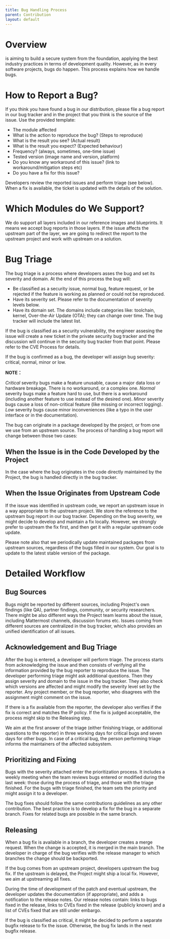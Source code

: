 ```yaml
---
title: Bug Handling Process
parent: Contribution
layout: default
---
```


# Overview

is aiming to build a secure system from the foundation, applying the
best industry practices in terms of development quality. However, as in
every software projects, bugs do happen. This process explains how we
handle bugs.

# How to Report a Bug?

If you think you have found a bug in our distribution, please file a bug
report in our bug tracker and in the project that you think is the
source of the issue. Use the provided template:

- The module affected
- What is the action to reproduce the bug? (Steps to reproduce)
- What is the result you see? (Actual result)
- What is the result you expect? (Expected behaviour)
- Frequency? (always, sometimes, one-time issue)
- Tested version (image name and version, platform)
- Do you know any workaround of this issue? (link to
  workaround/mitigation steps etc)
- Do you have a fix for this issue?

Developers review the reported issues and perform triage (see below).
When a fix is available, the ticket is updated with the details of the
solution.

# Which Modules do We Support?

We do support all layers included in our reference images and
blueprints. It means we accept bug reports in those layers. If the issue
affects the upstream part of the layer, we are going to redirect the
report to the upstream project and work with upstream on a solution.

# Bug Triage

The bug triage is a process where developers asses the bug and set its
severity and domain. At the end of this process the bug will:

- Be classified as a security issue, normal bug, feature request, or
  be rejected if the feature is working as planned or could not be
  reproduced.
- Have its severity set. Please refer to the documentation of severity
  levels below.
- Have its domain set. The domains include categories like: toolchain,
  kernel, Over-the-Air Update (OTA); they can change over time. The
  bug tracker will include the latest list.

If the bug is classified as a security vulnerability, the engineer
assesing the issue will create a new ticket in the private security bug
tracker and the discussion will continue in the security bug tracker
from that point. Please refer to the CVE Process for details.

If the bug is confirmed as a bug, the developer will assign bug
severity: critical, normal, minor or low.

**NOTE：**

_Critical_ severity bugs make a feature unusable, cause a major data
loss or hardware breakage. There is no workaround, or a complex one.
_Normal_ severity bugs make a feature hard to use, but there is a
workaround (including another feature to use instead of the desired
one). _Minor_ severity bugs cause a loss of non-critical feature (like
missing or incorrect logging). _Low_ severity bugs cause minor
inconveniences (like a typo in the user interface or in the
documentation).

The bug can originate in a package developed by the project, or from one
we use from an upstream source. The process of handling a bug report
will change between those two cases:

## When the Issue is in the Code Developed by the Project

In the case where the bug originates in the code directly maintained by
the Project, the bug is handled directly in the bug tracker.

## When the Issue Originates from Upstream Code

If the issue was identified in upstream code, we report an upstream
issue in a way appropriate to the upstream project. We store the
reference to the upstream bug report in our bug tracker. Depending on
the bug severity, we might decide to develop and maintain a fix locally.
However, we strongly prefer to upstream the fix first, and then get it
with a regular upstream code update.

Please note also that we periodically update maintained packages from
upstream sources, regardless of the bugs filled in our system. Our goal
is to update to the latest stable version of the package.

# Detailed Workflow

## Bug Sources

Bugs might be reported by different sources, including Project\'s own
findings (like QA), partner findings, community, or security
researchers. There might be also different ways the Project team learns
about the issue, including Mattermost channels, discussion forums etc.
Issues coming from different sources are centralized in the bug tracker,
which also provides an unified identification of all issues.

## Acknowledgement and Bug Triage

After the bug is entered, a developer will perform triage. The process
starts from acknowledging the issue and then consists of verifying all
the information provided by the bug reporter to reproduce the issue. The
developer performing triage might ask additional questions. Then they
assign severity and domain to the issue in the bug tracker. They also
check which versions are affected and might modify the severity level
set by the reporter. Any project member, or the bug reporter, who
disagrees with the assignment might comment on the issue.

If there is a fix available from the reporter, the developer also
verifies if the fix is correct and matches the IP policy. If the fix is
judged acceptable, the process might skip to the Releasing step.

We aim at the first answer of the triage (either finishing triage, or
additional questions to the reporter) in three working days for critical
bugs and seven days for other bugs. In case of a critical bug, the
person performing triage informs the maintainers of the affected
subsystem.

## Prioritizing and Fixing

Bugs with the severity attached enter the prioritization process. It
includes a weekly meeting when the team reviews bugs entered or modified
during the last week: those during the process of triage, and those with
the triage finished. For the bugs with triage finished, the team sets
the priority and might assign it to a developer.

The bug fixes should follow the same contributions guidelines as any
other contribution. The best practice is to develop a fix for the bug in
a separate branch. Fixes for related bugs are possible in the same
branch.

## Releasing

When a bug fix is available in a branch, the developer creates a merge
request. When the change is accepted, it is merged in the main branch.
The developer in charge of the bug verifies with the release manager to
which branches the change should be backported.

If the bug comes from an upstream project, developers upstream the bug
fix. If the upstream is delayed, the Project might ship a local fix.
However, we aim at upstreaming all fixes.

During the time of development of the patch and eventual upstream, the
developer updates the documentation (if appropriate), and adds a
notification to the release notes. Our release notes contain: links to
bugs fixed in the release, links to CVEs fixed in the release (publicly
known) and a list of CVEs fixed that are still under embargo.

If the bug is classified as critical, it might be decided to perform a
separate bugfix release to fix the issue. Otherwise, the bug fix lands
in the next bugfix release.
